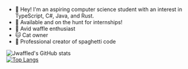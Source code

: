 - 👋 Hey! I'm an aspiring computer science student with an interest in TypeScript, C#, Java, and Rust.
- 📝 Available and on the hunt for internships!
- 🧇 Avid waffle enthusiast
- 🐱 Cat owner
- 🍝 Professional creator of spaghetti code

![Jwaffled's GitHub stats](https://github-readme-stats.vercel.app/api?username=jwaffled&show_icons=true&theme=radical&card_width=500)  
[![Top Langs](https://github-readme-stats.vercel.app/api/top-langs/?username=jwaffled&hide=python&theme=radical&card_width=500)](https://github.com/Jwaffled/Jwaffled)
